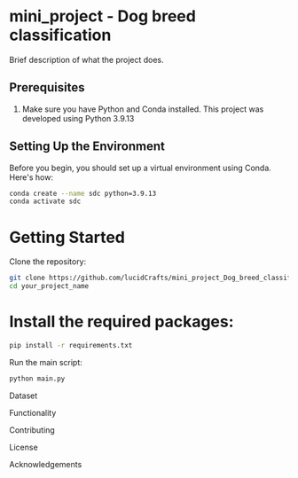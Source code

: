 # mini_project - Dog breed classification 

Brief description of what the project does.

## Prerequisites

1. Make sure you have Python and Conda installed. This project was developed using Python 3.9.13

## Setting Up the Environment

Before you begin, you should set up a virtual environment using Conda. Here's how:


```bash
conda create --name sdc python=3.9.13
conda activate sdc 
```

# Getting Started
Clone the repository:


```bash 
git clone https://github.com/lucidCrafts/mini_project_Dog_breed_classification.git
cd your_project_name
```
# Install the required packages:

```bash
pip install -r requirements.txt
```
Run the main script:


```bash
python main.py
```

Dataset


Functionality


Contributing


License


Acknowledgements

